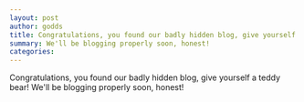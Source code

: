 ```yaml
---
layout: post
author: godds
title: Congratulations, you found our badly hidden blog, give yourself a teddy bear!
summary: We'll be blogging properly soon, honest!
categories:
---
```


Congratulations, you found our badly hidden blog, give yourself a teddy bear!  We'll be blogging properly soon, honest!